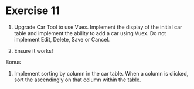 # Exercise 11

1. Upgrade Car Tool to use Vuex. Implement the display of the initial car table and implement the ability to add a car using Vuex. Do not implement Edit, Delete, Save or Cancel.

2. Ensure it works!

Bonus

1. Implement sorting by column in the car table. When a column is clicked, sort the ascendingly on that column within the table.